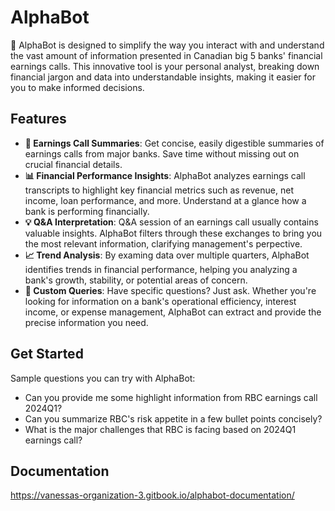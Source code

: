 # AlphaBot

🤖 AlphaBot is designed to simplify the way you interact with and understand the vast amount of information presented in Canadian big 5 banks' financial earnings calls. This innovative tool is your personal analyst, breaking down financial jargon and data into understandable insights, making it easier for you to make informed decisions.

## Features

- **🚀 Earnings Call Summaries**: Get concise, easily digestible summaries of earnings calls from major banks. Save time without missing out on crucial financial details.
- **📊 Financial Performance Insights**: AlphaBot analyzes earnings call transcripts to highlight key financial metrics such as revenue, net income, loan performance, and more. Understand at a glance how a bank is performing financially.
- **💡 Q&A Interpretation**: Q&A session of an earnings call usually contains valuable insights. AlphaBot filters through these exchanges to bring you the most relevant information, clarifying management's perpective.
- **📈 Trend Analysis**: By examing data over multiple quarters, AlphaBot identifies trends in financial performance, helping you analyzing a bank's growth, stability, or potential areas of concern.
- **🔎 Custom Queries**: Have specific questions? Just ask. Whether you're looking for information on a bank's operational efficiency, interest income, or expense management, AlphaBot can extract and provide the precise information you need.

## Get Started
Sample questions you can try with AlphaBot:

- Can you provide me some highlight information from RBC earnings call 2024Q1?
- Can you summarize RBC's risk appetite in a few bullet points concisely?
- What is the major challenges that RBC is facing based on 2024Q1 earnings call?

## Documentation 
https://vanessas-organization-3.gitbook.io/alphabot-documentation/





